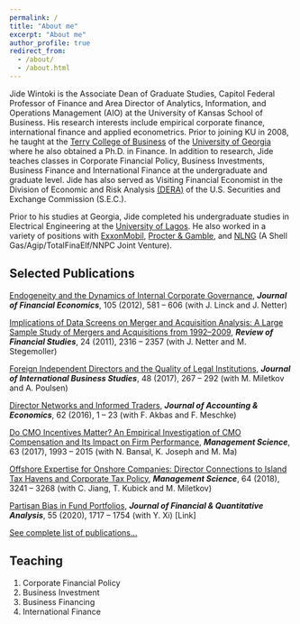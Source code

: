 ```yaml
---
permalink: /
title: "About me"
excerpt: "About me"
author_profile: true
redirect_from: 
  - /about/
  - /about.html
---
```


Jide Wintoki is the Associate Dean of Graduate Studies, Capitol Federal Professor of Finance and Area Director of Analytics, Information, and Operations Management (AIO) at the University of Kansas School of Business. His research interests include empirical corporate finance, international finance and applied econometrics. Prior to joining KU in 2008, he taught at the [Terry College of Business](http://www.terry.uga.edu) of the [University of Georgia](http://www.uga.edu/) where he also obtained a Ph.D. in Finance. In addition to research, Jide teaches classes in Corporate Financial Policy, Business Investments, Business Finance and International Finance at the undergraduate and graduate level. Jide has also served as Visiting Financial Economist in the Division of Economic and Risk Analysis [(DERA)](https://www.sec.gov/dera) of the U.S. Securities and Exchange Commission (S.E.C.).

Prior to his studies at Georgia, Jide completed his undergraduate studies in Electrical Engineering at the [University of Lagos](http://www.unilag.edu.ng/). He also worked in a variety of positions with [ExxonMobil](http://www.exxonmobil.com), [Procter & Gamble](http://www.pg.com), and [NLNG](http://www.nlng.com) (A Shell Gas/Agip/TotalFinaElf/NNPC Joint Venture).


Selected Publications
------
[Endogeneity and the Dynamics of Internal Corporate Governance](http://dx.doi.org/10.1016/j.jfineco.2012.03.005), 
_**Journal of Financial Economics**_, 105 (2012), 581 – 606 (with J. Linck and J. Netter)


[Implications of Data Screens on Merger and Acquisition Analysis: A Large Sample Study of Mergers and Acquisitions from 1992–2009](http://dx.doi.org/10.1093/rfs/hhr010), _**Review of Financial Studies**_, 24 (2011), 2316 – 2357 (with J. Netter and M. Stegemoller) 


[Foreign Independent Directors and the Quality of Legal Institutions](http://dx.doi.org/10.1057/s41267-016-0033-0),
_**Journal of International Business Studies**_, 48 (2017), 267 – 292 (with M. Miletkov and A. Poulsen)


[Director Networks and Informed Traders](http://dx.doi.org/10.1016/j.jacceco.2016.03.003), 
_**Journal of Accounting & Economics**_, 62 (2016), 1 – 23 (with F. Akbas and F. Meschke)


[Do CMO Incentives Matter? An Empirical Investigation of CMO Compensation and Its Impact on Firm Performance](http://dx.doi.org/10.1287/mnsc.2015.2418),
_**Management Science**_, 63 (2017), 1993 – 2015 (with N. Bansal, K. Joseph and M. Ma)


[Offshore Expertise for Onshore Companies: Director Connections to Island Tax Havens and Corporate Tax Policy](http://dx.doi.org/10.1287/mnsc.2017.2776), 
_**Management Science**_, 64 (2018), 3241 – 3268 (with C. Jiang, T. Kubick and M. Miletkov)


[Partisan Bias in Fund Portfolios](https://doi.org/10.1017/S0022109019000383), 
_**Journal of Financial & Quantitative Analysis**_, 55 (2020), 1717 – 1754 (with Y. Xi) [Link]


[See complete list of publications...](https://mbwintoki.github.io/publications)


Teaching
------
1. Corporate Financial Policy
1. Business Investment 
1. Business Financing
1. International Finance


